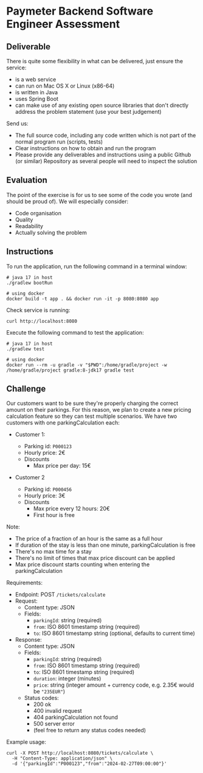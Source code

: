 # Paymeter Backend Software Engineer Assessment

## Deliverable

There is quite some flexibility in what can be delivered, just ensure the service:

* is a web service
* can run on Mac OS X or Linux (x86-64)
* is written in Java
* uses Spring Boot
* can make use of any existing open source libraries that don't directly address the problem statement (use your best judgement)

Send us:

* The full source code, including any code written which is not part of the normal program run (scripts, tests)
* Clear instructions on how to obtain and run the program
* Please provide any deliverables and instructions using a public Github (or similar) Repository as several people will need to inspect the solution

## Evaluation
The point of the exercise is for us to see some of the code you wrote (and should be proud of).
We will especially consider:

* Code organisation
* Quality
* Readability
* Actually solving the problem

## Instructions

To run the application, run the following command in a terminal window:
```shell
# java 17 in host
./gradlew bootRun

# using docker
docker build -t app . && docker run -it -p 8080:8080 app
```

Check service is running:
```shell
curl http://localhost:8080
```

Execute the following command to test the application:
```shell
# java 17 in host
./gradlew test

# using docker
docker run --rm -u gradle -v "$PWD":/home/gradle/project -w /home/gradle/project gradle:8-jdk17 gradle test
```

## Challenge

Our customers want to be sure they're properly charging the correct amount on their parkings. 
For this reason, we plan to create a new pricing calculation feature so they can test multiple scenarios.
We have two customers with one parkingCalculation each:

* Customer 1:
  * Parking id: `P000123`
  * Hourly price: 2€
  * Discounts
    * Max price per day: 15€

* Customer 2 
  * Parking id: `P000456`
  * Hourly price: 3€
  * Discounts
    * Max price every 12 hours: 20€
    * First hour is free

Note:
  * The price of a fraction of an hour is the same as a full hour
  * If duration of the stay is less than one minute, parkingCalculation is free
  * There's no max time for a stay
  * There's no limit of times that max price discount can be applied
  * Max price discount starts counting when entering the parkingCalculation 

Requirements:
* Endpoint: POST `/tickets/calculate`
* Request:
  * Content type: JSON
  * Fields:
    * `parkingId`: string (required)
    * `from`: ISO 8601 timestamp string (required)
    * `to`: ISO 8601 timestamp string (optional, defaults to current time)
* Response:
  * Content type: JSON
  * Fields:
    * `parkingId`: string (required)
    * `from`: ISO 8601 timestamp string (required)
    * `to`: ISO 8601 timestamp string (required)
    * `duration`: integer (minutes)
    * `price`: string (integer amount + currency code, e.g. 2.35€ would be `"235EUR"`)
  * Status codes:
    * 200 ok
    * 400 invalid request
    * 404 parkingCalculation not found
    * 500 server error
    * (feel free to return any status codes needed)

Example usage:
```shell
curl -X POST http://localhost:8080/tickets/calculate \
  -H "Content-Type: application/json" \
  -d '{"parkingId":"P000123","from":"2024-02-27T09:00:00"}'
```
